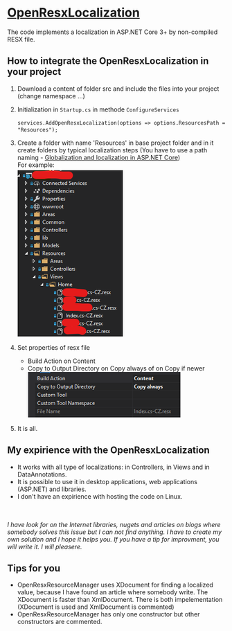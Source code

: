 <meta name="google-site-verification" content="-bIC5ENYcQn5ByB0RNNkYhpV3ctuqX1kRcf-oulF8EU" />

# [OpenResxLocalization](https://github.com/ladinek82/OpenResxLocalization)
The code implements a localization in ASP.NET Core 3+ by non-compiled RESX file. 

## How to integrate the OpenResxLocalization in your project
1. Download a content of folder src and include the files into your project (change namespace ...)

2. Initialization in `Startup.cs` in methode `ConfigureServices`
   ```
   services.AddOpenResxLocalization(options => options.ResourcesPath = "Resources");
   ```
   
3. Create a folder with name 'Resources' in base project folder and in it create folders by typical localization steps (You have to use a path naming - [Globalization and localization in ASP.NET Core](https://docs.microsoft.com/en-us/aspnet/core/fundamentals/localization?view=aspnetcore-3.1))<br />
For example:<br />
![resource folder structure](https://github.com/ladinek82/OpenResxLocalization/raw/master/images/structure.png)

4. Set properties of resx file
   - Build Action on Content
   - Copy to Output Directory on Copy always of on Copy if newer<br />
   ![resx properties](https://github.com/ladinek82/OpenResxLocalization/raw/master/images/resxProperties.png)
   
5. It is all. 
   
## My expirience with the OpenResxLocalization
- It works with all type of localizations: in Controllers, in Views and in DataAnnotations.
- It is possible to use it in desktop applications, web applications (ASP.NET) and libraries.
- I don't have an expirience with hosting the code on Linux. 

<br/><br/>
*I have look for on the Internet libraries, nugets and articles on blogs where somebody solves this issue but I can not find anything. I have to create my own solution and I hope it helps you. If you have a tip for improvment, you will write it. I will pleasere.*
<br />

## Tips for you
- OpenResxResourceManager uses XDocument for finding a localized value, because I have found an article where somebody write. The XDocument is faster than XmlDocument. There is both impelementation (XDocument is used and XmlDocument is commented)
- OpenResxResourceManager has only one constructor but other constructors are commented.



